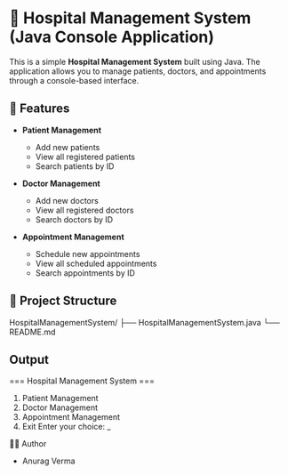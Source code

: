 # 🏥 Hospital Management System (Java Console Application)

This is a simple **Hospital Management System** built using Java. The application allows you to manage patients, doctors, and appointments through a console-based interface.

## 🚀 Features

- **Patient Management**
  - Add new patients
  - View all registered patients
  - Search patients by ID

- **Doctor Management**
  - Add new doctors
  - View all registered doctors
  - Search doctors by ID

- **Appointment Management**
  - Schedule new appointments
  - View all scheduled appointments
  - Search appointments by ID

## 📁 Project Structure

HospitalManagementSystem/
├── HospitalManagementSystem.java
└── README.md

## Output
=== Hospital Management System ===
1. Patient Management
2. Doctor Management
3. Appointment Management
4. Exit
Enter your choice: _


🧑‍💻 Author
  - Anurag Verma

